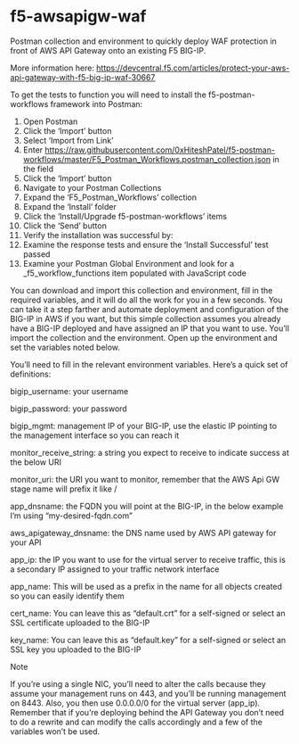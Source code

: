 # f5-awsapigw-waf
Postman collection and environment to quickly deploy WAF protection in front of AWS API Gateway onto an existing F5 BIG-IP.

More information here:
https://devcentral.f5.com/articles/protect-your-aws-api-gateway-with-f5-big-ip-waf-30667

To get the tests to function you will need to install the f5-postman-workflows framework into Postman:

1. Open Postman
2. Click the ‘Import’ button
3. Select ‘Import from Link’
4. Enter https://raw.githubusercontent.com/0xHiteshPatel/f5-postman-workflows/master/F5_Postman_Workflows.postman_collection.json in the field
5. Click the ‘Import’ button
6. Navigate to your Postman Collections
7. Expand the ‘F5_Postman_Workflows’ collection
8. Expand the ‘Install’ folder
9. Click the ‘Install/Upgrade f5-postman-workflows’ items
10. Click the ‘Send’ button
11. Verify the installation was successful by:
12. Examine the response tests and ensure the ‘Install Successful’ test passed
13. Examine your Postman Global Environment and look for a _f5_workflow_functions item populated with JavaScript code

You can download and import this collection and environment, fill in the required variables, and it will do all the work for you in a few seconds. You can take it a step farther and automate deployment and configuration of the BIG-IP in AWS if you want, but this simple collection assumes you already have a BIG-IP deployed and have assigned an IP that you want to use. You’ll import the collection and the environment. Open up the environment and set the variables noted below.

You’ll need to fill in the relevant environment variables. Here’s a quick set of definitions:

bigip_username: your username

bigip_password: your password

bigip_mgmt: management IP of your BIG-IP, use the elastic IP pointing to the management interface so you can reach it

monitor_receive_string: a string you expect to receive to indicate success at the below URI

monitor_uri: the URI you want to monitor, remember that the AWS Api GW stage name will prefix it like /

app_dnsname: the FQDN you will point at the BIG-IP, in the below example I’m using “my-desired-fqdn.com”

aws_apigateway_dnsname: the DNS name used by AWS API gateway for your API

app_ip: the IP you want to use for the virtual server to receive traffic, this is a secondary IP assigned to your traffic network interface

app_name: This will be used as a prefix in the name for all objects created so you can easily identify them

cert_name: You can leave this as “default.crt” for a self-signed or select an SSL certificate uploaded to the BIG-IP

key_name: You can leave this as “default.key” for a self-signed or select an SSL key you uploaded to the BIG-IP

Note

If you’re using a single NIC, you’ll need to alter the calls because they assume your management runs on 443, and you’ll be running management on 8443. Also, you then use 0.0.0.0/0 for the virtual server (app_ip). Remember that if you’re deploying behind the API Gateway you don’t need to do a rewrite and can modify the calls accordingly and a few of the variables won’t be used.
